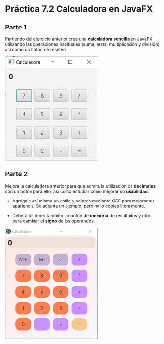 # Práctica 7.2 Calculadora en JavaFX

## Parte 1
Partiendo del ejercicio anterior crea una **calculadora sencilla** en JavaFX utilizando las operaciones habituales (suma, resta, multiplicación y división) así como un botón de reseteo.

![](media/2fa660d73bf53b39aeb4ea7aabc963ee.png)

## Parte 2

Mejora la calculadora anterior para que admita la utilización de **decimales** con un botón para ello, así como estudiar cómo mejorar su **usabilidad**. 

- Agrégale así mismo un estilo y colores mediante *CSS* para mejorar su apariencia. Se adjunta un ejemplo, pero no lo copies literalmente.  

- Deberá de tener también un botón de **memoria** de resultados y otro para cambiar el **signo** de los operandos.

![](media/2023-02-13_14_21_01.png)